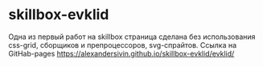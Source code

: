 # skillbox-evklid
Одна из первый работ на skillbox страница сделана без использования css-grid, сборщиков и препроцессоров, svg-спрайтов. 
Ссылка на GitHab-pages https://alexandersivin.github.io/skillbox-evklid/evklid/
